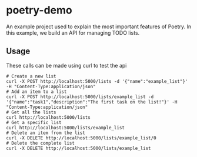 # poetry-demo
An example project used to explain the most important features of Poetry. In this example, we build an API for managing TODO lists.

## Usage

These calls can be made using curl to test the api

```
# Create a new list
curl -X POST http://localhost:5000/lists -d '{"name":"example_list"}' -H "Content-Type:application/json"
# Add an item to a list
curl -X POST http://localhost:5000/lists/example_list -d '{"name":"task1","description":"The first task on the list!"}' -H "Content-Type:application/json"
# Get all the lists
curl http://localhost:5000/lists
# Get a specific list
curl http://localhost:5000/lists/example_list
# Delete an item from the list
curl -X DELETE http://localhost:5000/lists/example_list/0
# Delete the complete list
curl -X DELETE http://localhost:5000/lists/example_list
```
